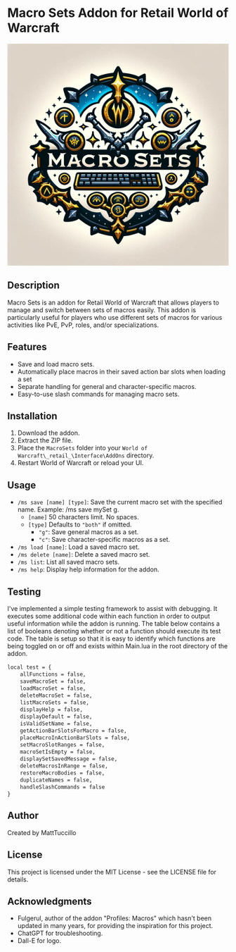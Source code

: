 # Macro Sets Addon for Retail World of Warcraft

![Macro Sets Logo](/Media/Textures/LogoAddon.png)

## Description

Macro Sets is an addon for Retail World of Warcraft that allows players to manage and switch between sets of macros easily. This addon is particularly useful for players who use different sets of macros for various activities like PvE, PvP, roles, and/or specializations.

## Features

- Save and load macro sets.
- Automatically place macros in their saved action bar slots when loading a set
- Separate handling for general and character-specific macros.
- Easy-to-use slash commands for managing macro sets.

## Installation

1. Download the addon.
2. Extract the ZIP file.
3. Place the `MacroSets` folder into your `World of Warcraft\_retail_\Interface\AddOns` directory.
4. Restart World of Warcraft or reload your UI.

## Usage

- `/ms save [name] [type]`: Save the current macro set with the specified name. Example: /ms save mySet g.
  - `[name]` 50 characters limit. No spaces.
  - `[type]` Defaults to `"both"` if omitted.
    - `"g"`: Save general macros as a set.
    - `"c"`: Save character-specific macros as a set.
- `/ms load [name]`: Load a saved macro set.
- `/ms delete [name]`: Delete a saved macro set.
- `/ms list`: List all saved macro sets.
- `/ms help`: Display help information for the addon.

## Testing

I've implemented a simple testing framework to assist with debugging. It executes some additional code within each function in order to output useful information while the addon is running. The table below contains a list of booleans denoting whether or not a function should execute its test code. The table is setup so that it is easy to identify which functions are being toggled on or off and exists within Main.lua in the root directory of the addon.

```
local test = {
    allFunctions = false,
    saveMacroSet = false,
    loadMacroSet = false,
    deleteMacroSet = false,
    listMacroSets = false,
    displayHelp = false,
    displayDefault = false,
    isValidSetName = false,
    getActionBarSlotsForMacro = false,
    placeMacroInActionBarSlots = false,
    setMacroSlotRanges = false,
    macroSetIsEmpty = false,
    displaySetSavedMessage = false,
    deleteMacrosInRange = false,
    restoreMacroBodies = false,
    duplicateNames = false,
    handleSlashCommands = false
}
```

## Author

Created by MattTuccillo

## License

This project is licensed under the MIT License - see the LICENSE file for details.

## Acknowledgments

- Fulgerul, author of the addon "Profiles: Macros" which hasn't been updated in many years, for providing the inspiration for this project.
- ChatGPT for troubleshooting.
- Dall-E for logo.
